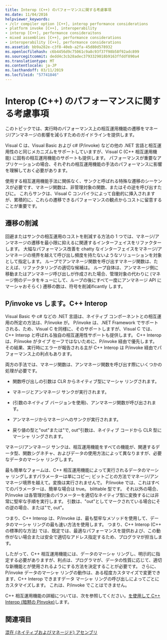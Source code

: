 ```yaml
---
title: Interop (C++) のパフォーマンスに関する考慮事項
ms.date: 11/04/2016
helpviewer_keywords:
- /clr compiler option [C++], interop performance considerations
- platform invoke [C++], interoperability
- interop [C++], performance consideraitons
- mixed assemblies [C++], performance considerations
- interoperability [C++], performance considerations
ms.assetid: bb9a282e-c3f8-40eb-a2fa-45d80d578932
ms.openlocfilehash: c6b4456d9c75061c9a8c93f37f98b58f92adc899
ms.sourcegitcommit: dedd4c3cb28adec3793329018b9163ffddf890a4
ms.translationtype: MT
ms.contentlocale: ja-JP
ms.lasthandoff: 03/11/2019
ms.locfileid: "57741846"
---
```

# <a name="performance-considerations-for-interop-c"></a>Interop (C++) のパフォーマンスに関する考慮事項

このトピックでは、実行時のパフォーマンス上の相互運用機能の遷移をマネージ/アンマネージの影響を減らすためのガイドラインを提供します。

Visual C は、Visual Basic および c# (P/invoke) などの他の .NET 言語と相互運用性のと同じメカニズムをサポートしていますが、Visual C (C++ 相互運用機能) に固有の相互運用機能のサポートも提供します。 パフォーマンスが重要なアプリケーションの場合、それぞれの相互運用機能の手法のパフォーマンスに影響を理解しておく必要があります。

使用する相互運用機能手法に関係なく、サンクと呼ばれる特殊な遷移のシーケンスが必要です、マネージ関数は、非管理対象の関数、またはその逆を呼び出すたびに。 これらサンクは、Visual C コンパイラによって自動的に挿入されますが、累積的に、これらの遷移できるパフォーマンスの観点からコストに留意することが重要です。

## <a name="reducing-transitions"></a>遷移の削減

回避またはサンクの相互運用のコストを削減する方法の 1 つでは、マネージ/アンマネージの遷移を最小限に抑えるに関連するインターフェイスをリファクターします。 大幅なパフォーマンス改善を chatty なインターフェイスをマネージ/アンマネージの境界を越えて呼び出し頻度を持たないようなソリューションを対象として指定します。 ループでアンマネージ関数を呼び出すマネージ関数は、たとえば、リファクタリングの適切な候補は。 ループ自体は、アンマネージ側に移動またはアンマネージ呼び出しが作成された場合、管理対象の代わりに (マネージ側のデータをキューにして、ループの後にすべて一度にアンマネージ API にマーシャおそらく) 遷移の数は、符号を削減ificantly します。

## <a name="pinvoke-vs-c-interop"></a>P/invoke vs します。C++ Interop

Visual Basic や c# などの .NET 言語は、ネイティブ コンポーネントとの相互運用の所定の方法は、P/invoke が。 P/invoke は、.NET Framework でサポートされる、ため、Visual C を同様に、そのサポートしますが、Visual C では、C++ Interop と呼ばれる独自の相互運用性サポートも提供します。 C++ Interop は、P/invoke がタイプ セーフではないために、P/invoke 経由で優先します。 その結果、実行時にエラーが報告される主が C++ Interop は P/invoke 経由でパフォーマンス上の利点もあります。

両方の手法では、マネージ関数は、アンマネージ関数を呼び出す際にいくつかの処理が必要です。

- 関数呼び出しの引数は CLR からネイティブ型にマーシャ リングされます。

- マネージとアンマネージ サンクが実行されます。

- (引数のネイティブ バージョンを使用)、アンマネージ関数が呼び出されます。

- アンマネージからマネージへのサンクが実行されます。

- 戻り値の型と"out"または"で, out"引数は、ネイティブ コードから CLR 型にマーシャ リングされます。

マネージ/アンマネージ サンクは、相互運用機能をすべての機能が、関連するデータ型、関数シグネチャ、およびデータの使用方法によって異なりますが、必要なデータのマーシャ リングします。

最も簡単なフォームは、C++ 相互運用機能によって実行されるデータのマーシャ リングしますパラメーターは単にコピー; ビットごとの方法でマネージ/アンマネージ境界を越えて。変換は実行されませんで。 P/invoke では、これはすべてのパラメーターは、簡単な場合は true。 blittable 型です。 それ以外の場合、P/invoke は各管理対象のパラメーターを適切なネイティブ型に変換するには非常に堅牢な手順を実行します。 引数は、"out"としてマークされている場合にその逆の場合、または"で, out"。

つまり、C++ Interop は、P/invoke は、最も堅牢なメソッドを使用して、データのマーシャ リングの最も速い方法を使用します。 つまり、C++ Interop (C++ の標準的な方法) では、既定では、最適なパフォーマンスを提供および、この動作がない場合または安全で適切なアドレス指定するため、プログラマが担当します。

したがって、C++ 相互運用機能には、データのマーシャ リングし、明示的に指定する必要がありますが、利点は、プログラマが、データの性質に応じて、適切な新機能とが使用されるようにする方法を決定することが必要です。 さらに、P/invoke データのマーシャ リングの動作は、ある程度カスタマイズで変更できます、C++ Interop できますデータ マーシャ リングの呼び出しによってごとにカスタマイズします。 これは、P/invoke でことはできません。

C++ 相互運用機能の詳細については、次を参照してください。[を使用して C++ Interop (暗黙の PInvoke)](../dotnet/using-cpp-interop-implicit-pinvoke.md)します。

## <a name="see-also"></a>関連項目

[混在 (ネイティブおよびマネージド) アセンブリ](../dotnet/mixed-native-and-managed-assemblies.md)
